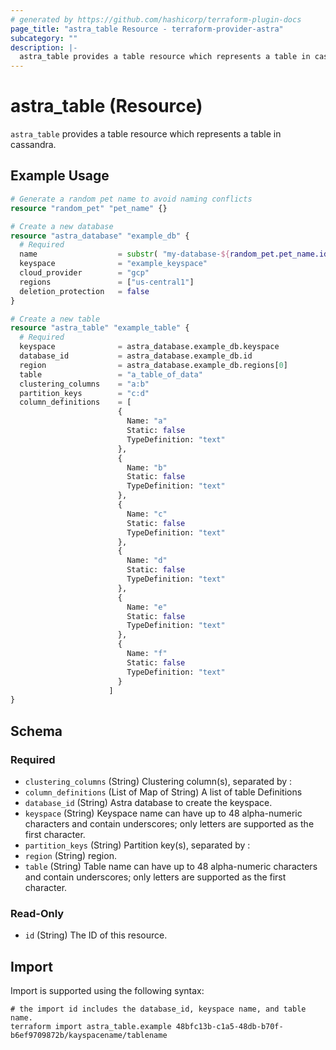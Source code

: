 ```yaml
---
# generated by https://github.com/hashicorp/terraform-plugin-docs
page_title: "astra_table Resource - terraform-provider-astra"
subcategory: ""
description: |-
  astra_table provides a table resource which represents a table in cassandra.
---
```


# astra_table (Resource)

`astra_table` provides a table resource which represents a table in cassandra.

## Example Usage

```terraform
# Generate a random pet name to avoid naming conflicts
resource "random_pet" "pet_name" {}

# Create a new database
resource "astra_database" "example_db" {
  # Required
  name                  = substr( "my-database-${random_pet.pet_name.id}", 0, 50)
  keyspace              = "example_keyspace"
  cloud_provider        = "gcp"
  regions               = ["us-central1"]
  deletion_protection   = false
}

# Create a new table
resource "astra_table" "example_table" {
  # Required
  keyspace              = astra_database.example_db.keyspace
  database_id           = astra_database.example_db.id
  region                = astra_database.example_db.regions[0]
  table                 = "a_table_of_data"
  clustering_columns    = "a:b"
  partition_keys        = "c:d"
  column_definitions    = [
                        {
                          Name: "a"
                          Static: false
                          TypeDefinition: "text"
                        },
                        {
                          Name: "b"
                          Static: false
                          TypeDefinition: "text"
                        },
                        {
                          Name: "c"
                          Static: false
                          TypeDefinition: "text"
                        },
                        {
                          Name: "d"
                          Static: false
                          TypeDefinition: "text"
                        },
                        {
                          Name: "e"
                          Static: false
                          TypeDefinition: "text"
                        },
                        {
                          Name: "f"
                          Static: false
                          TypeDefinition: "text"
                        }
                      ]
}
```

<!-- schema generated by tfplugindocs -->
## Schema

### Required

- `clustering_columns` (String) Clustering column(s), separated by :
- `column_definitions` (List of Map of String) A list of table Definitions
- `database_id` (String) Astra database to create the keyspace.
- `keyspace` (String) Keyspace name can have up to 48 alpha-numeric characters and contain underscores; only letters are supported as the first character.
- `partition_keys` (String) Partition key(s), separated by :
- `region` (String) region.
- `table` (String) Table name can have up to 48 alpha-numeric characters and contain underscores; only letters are supported as the first character.

### Read-Only

- `id` (String) The ID of this resource.

## Import

Import is supported using the following syntax:

```shell
# the import id includes the database_id, keyspace name, and table name.
terraform import astra_table.example 48bfc13b-c1a5-48db-b70f-b6ef9709872b/kayspacename/tablename
```
